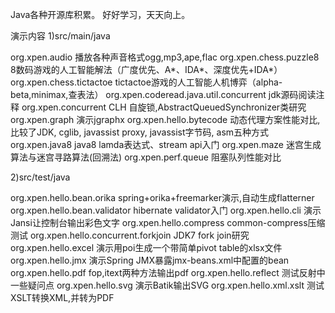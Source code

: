 Java各种开源库积累。
好好学习，天天向上。

演示内容
1)src/main/java

org.xpen.audio 播放各种声音格式ogg,mp3,ape,flac
org.xpen.chess.puzzle8 8数码游戏的人工智能解法（广度优先、A*、IDA*、深度优先+IDA*）
org.xpen.chess.tictactoe tictactoe游戏的人工智能人机博弈（alpha-beta,minimax,查表法）
org.xpen.coderead.java.util.concurrent jdk源码阅读注释
org.xpen.concurrent CLH 自旋锁,AbstractQueuedSynchronizer类研究
org.xpen.graph 演示jgraphx
org.xpen.hello.bytecode 动态代理方案性能对比,比较了JDK, cglib, javassist proxy, javassist字节码, asm五种方式
org.xpen.java8 java8 lamda表达式、stream api入门
org.xpen.maze 迷宫生成算法与迷宫寻路算法(回溯法)
org.xpen.perf.queue 阻塞队列性能对比

2)src/test/java

org.xpen.hello.bean.orika spring+orika+freemarker演示,自动生成flatterner
org.xpen.hello.bean.validator hibernate validator入门
org.xpen.hello.cli 演示Jansi让控制台输出彩色文字
org.xpen.hello.compress common-compress压缩测试
org.xpen.hello.concurrent.forkjoin JDK7 fork join研究
org.xpen.hello.excel 演示用poi生成一个带简单pivot table的xlsx文件
org.xpen.hello.jmx 演示Spring JMX暴露jmx-beans.xml中配置的bean
org.xpen.hello.pdf fop,itext两种方法输出pdf
org.xpen.hello.reflect 测试反射中一些疑问点
org.xpen.hello.svg 演示Batik输出SVG
org.xpen.hello.xml.xslt 测试XSLT转换XML,并转为PDF

